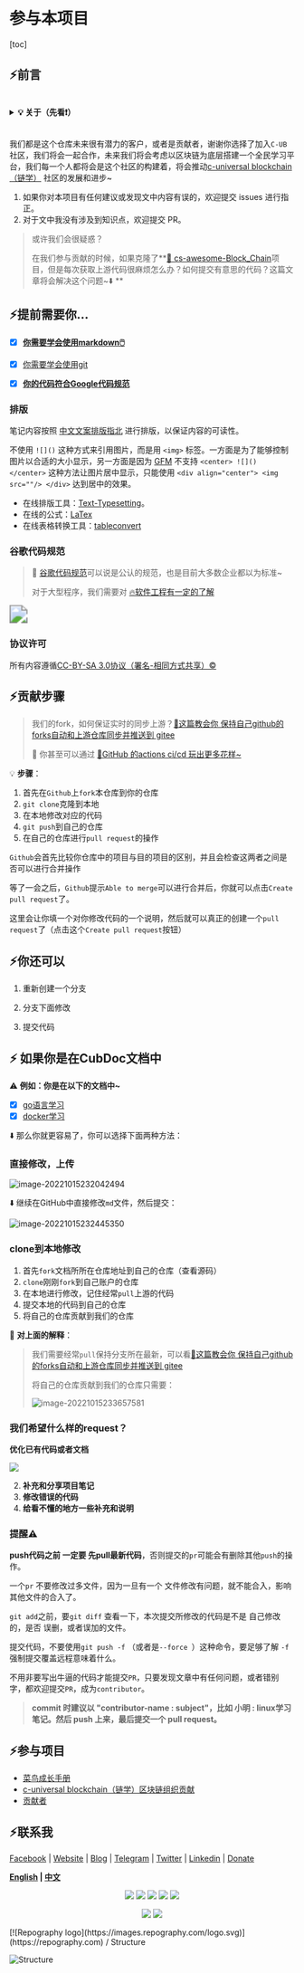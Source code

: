 # 参与本项目

[toc]

## ⚡前言

<br>

<details><summary><b>💡 关于（先看❗）</b></summary>


<p><a href='https://www.facebook.com/profile.php?id=100034435372354'>Facebook</a> | <a href='https://telsacoin.io/'>Website</a> | <a href='http://nsddd.top'>Blog</a> | <a href='https://t.me/smile3293172751'>Telegram</a> | <a href='https://twitter.com/xxw3293172751'>Twitter</a> | <a href='https://www.linkedin.cn/injobs/in/xiongxinwei-xiong-7606a0227'>Linkedin</a> | <a href='https://liberapay.com/xiongxinwei/donate'>Donate</a></p>
<p align='center'>
<a href="https://www.linkedin.cn/injobs/in/xiongxinwei-xiong-7606a0227" target="_blank"><img src="https://img.shields.io/badge/linkedin-xiongxinwei-yellowgreen?logo=linkedin&style=flat-square"></a>
<a href="https://twitter.com/xxw3293172751" target="_blank"><img src="https://img.shields.io/badge/twitter-%40xxw3293172751-informational?logo=twitter&style=flat-square"></a>
<a href="https://www.zhihu.com/people/3293172751" target="_blank"><img src="https://img.shields.io/badge/%E7%9F%A5%E4%B9%8E-%E9%93%BE%E5%AD%A6%E8%80%85%E7%A4%BE%E5%8C%BA-blue?logo=zhihu&style=flat-square"></a>
<a href="https://s2.loli.net/2022/07/05/sQHuozItvWg1heA.jpg" target="_blank"><img src="https://img.shields.io/badge/%E5%BE%AE%E4%BF%A1-smile-brightgreen?logo=wechat&style=flat-square"></a>
<a href="https://space.bilibili.com/1233089591" target="_blank"><img src="https://img.shields.io/badge/b%E7%AB%99-%E6%97%A0%E4%B8%8E%E4%BC%A6%E6%AF%94%E7%9A%84%E5%BE%97%E5%BE%97-red?logo=bilibili&style=flat-square"></a>
</p>
<p align='center'>
<a href="https://weibo.com/u/6248930985" target="_blank"><img src="https://img.shields.io/badge/%E5%BE%AE%E5%8D%9A-%E6%97%A0%E4%B8%8E%E4%BC%A6%E6%AF%94%E7%9A%84%E5%BE%97%E5%BE%97-critical?style=social&logo=Sina%20Weibo"></a>
<a href="https://github.com/3293172751" target="_blank"><img src="https://img.shields.io/badge/Github-xiongxinwei-inactive?style=social&logo=github"></a>
<a href="http://nsddd.top" target="_blank"><img src="https://img.shields.io/badge/%E5%8D%9A%E5%AE%A2-%40xiongxinwei-blue?style=social&logo=Octopus%20Deploy"></a>
</p>

</hr>


 ⚠️ 这是一个菜鸟的成长记录，如果你也想成为工程师，想从事后端的相关工作，或者想了解区块链的相关知识，那么它可以帮助到你😎 —>  <b>喜欢请给个⭐收藏~</b>

 🐧 喜欢Go语言的朋友欢迎加入Go语言自学群（QQ群号：[141984758](https://qm.qq.com/cgi-bin/qm/qr?k=ZZnzhuU8uGmIKT5btI9uiCRpasUeD8e2&jump_from=webapi&authKey=x1/NMrS1KpK7N8Rvj4IfLcKYSWnjtElgU6a3ubin1JmtReyuoIlyE/ZJ0VRlK25n)）<a target="_blank" href="https://qm.qq.com/cgi-bin/qm/qr?k=ZZnzhuU8uGmIKT5btI9uiCRpasUeD8e2&jump_from=webapi&authKey=x1/NMrS1KpK7N8Rvj4IfLcKYSWnjtElgU6a3ubin1JmtReyuoIlyE/ZJ0VRlK25n"><img border="0" src="http://sm.nsddd.top/smgroup.png?xxw@nsddd.top" alt="GoLang/Go语言/自学交流" title="GoLang/Go语言/自学交流"></a>~

 ⛓️ <b>区块链技术（也称之为分布式账本技术）</b>，是一种互联网数据库技术，其特点是<font color ="gree">去中心化，公开透明，信息不可篡改性，隐私匿名性🤑</font><a href="https://github.com/C-UB">CUB链学社</a>致力打造<b>区块链自学教育平台。</b>

💡 侧边目录支持方式：[📚 DocCub 文档](https://go.nsddd.top)、🗃️[Github + TOC 导航](http://sm.nsddd.top/sm20221004130721.png?xxw@nsddd.top)

👣 存在数学公式无法正常显示问题，强烈推荐[:triangular_ruler: MathJax Plugin for Github](https://chrome.google.com/webstore/detail/mathjax-plugin-for-github/ioemnmodlmafdkllaclgeombjnmnbima) 插件使用。

📄 保存为 PDF 方式：使用 Chrome 浏览器打开 <a href="https://go.nsddd.top">📚 DocCub 文档</a> 页面，缩起左侧目录-右键 - 打印 - 选择目标打印机是另存为PDF - 保存  —— [🖨️以Go语言第一节打印效果预览.pdf](./images/copy.pdf)）

🙏 仓库内容如有错误或改进欢迎 [issue](https://github.com/3293172751/cs-awesome-Block_Chain/issues) 或 pr，建议或讨论可在 [#10](https://github.com/3293172751/cs-awesome-Block_Chain/issues/10) 提出。由于本人水平有限，仓库中的知识点有来自本人原创、读书笔记、书籍、博文等，非原创均已标明出处，如有遗漏，请 [issue](https://github.com/3293172751/cs-awesome-Block_Chain/issues/new/choose) 提出。本仓库遵循 [CC BY-NC-SA 4.0（署名 - 非商业性使用 - 相同方式共享）](https://github.com/huihut/interview/blob/master/LICENSE) 协议，转载请注明出处，不得用于商业目的。

</details>

</hr>
<br>

我们都是这个仓库未来很有潜力的客户，或者是贡献者，谢谢你选择了加入`C-UB`社区，我们将会一起合作，未来我们将会考虑以区块链为底层搭建一个全民学习平台，我们每一个人都将会是这个社区的构建着，将会推动[c-universal blockchain（链学）](https://github.com/c-ub) 社区的发展和进步~

1. 如果你对本项目有任何建议或发现文中内容有误的，欢迎提交 issues 进行指正。
2. 对于文中我没有涉及到知识点，欢迎提交 PR。

> 或许我们会很疑惑？
>
> 在我们参与贡献的时候，如果克隆了**[🧷 cs-awesome-Block_Chain](https://github.com/3293172751/cs-awesome-Block_Chain)项目，但是每次获取上游代码很麻烦怎么办？如何提交有意思的代码？这篇文章将会解决这个问题~⬇️ **



## ⚡提前需要你...

+ [x] [**你需要学会使用markdown🖱️**](https://github.com/3293172751/CS_COURSE/blob/master/markdown/README.md)
+ [x] [你需要学会使用git](https://github.com/3293172751/CS_COURSE/tree/master/Git)
+ [x] [**你的代码符合Google代码规范**](https://zh-google-styleguide.readthedocs.io/en/latest/google-cpp-styleguide/)



### 排版

笔记内容按照 [中文文案排版指北](https://github.com/sparanoid/chinese-copywriting-guidelines) 进行排版，以保证内容的可读性。

不使用 `![]()` 这种方式来引用图片，而是用 `<img>` 标签。一方面是为了能够控制图片以合适的大小显示，另一方面是因为 [GFM](https://github.github.com/gfm/) 不支持 `<center> ![]() </center>` 这种方法让图片居中显示，只能使用 `<div align="center"> <img src=""/> </div>` 达到居中的效果。

+ 在线排版工具：[Text-Typesetting](https://github.com/CyC2018/Text-Typesetting)。
+ 在线的公式：[LaTex](https://latexlive.com/)
+ 在线表格转换工具：[tableconvert](https://tableconvert.com/zh-CN/markdown-generator)



###  谷歌代码规范

> 🧷 [谷歌代码规范](https://zh-google-styleguide.readthedocs.io/en/latest/google-cpp-styleguide/)可以说是公认的规范，也是目前大多数企业都以为标准~
>
> 对于大型程序，我们需要对 [🔥软件工程有一定的了解](https://github.com/3293172751/cs-awesome-Block_Chain/blob/master/%E8%BD%AF%E4%BB%B6%E5%B7%A5%E7%A8%8B&%E7%B3%BB%E7%BB%9F%E8%AE%BE%E8%AE%A1%E5%92%8C%E6%9E%B6%E6%9E%84/README.md)

<img src="http://sm.nsddd.top//typora/E1GMeZO5A3kbK29.png?mail:3293172751@qq.com" style="zoom:200%;"/>

### 协议许可

所有内容遵循[CC-BY-SA 3.0协议（署名-相同方式共享）&copy;](http://zh.wikipedia.org/wiki/Wikipedia:CC-by-sa-3.0协议文本) 
<br>

## ⚡贡献步骤

> 我们的fork，如何保证实时的同步上游？[🧷这篇教会你 保持自己github的forks自动和上游仓库同步并推送到 gitee](https://nsddd.top/archives/git-fork)
>
> 📮 你甚至可以通过 [🧷GitHub 的actions ci/cd 玩出更多花样~](https://nsddd.top/archives/actions)

💡 **步骤**：

1. 首先在`Github`上`fork`本仓库到你的仓库
2. `git clone`克隆到本地
3. 在本地修改对应的代码
4. `git push`到自己的仓库
5. 在自己的仓库进行`pull request`的操作

`Github`会首先比较你仓库中的项目与目的项目的区别，并且会检查这两者之间是否可以进行合并操作

等了一会之后，`Github`提示`Able to merge`可以进行合并后，你就可以点击`Create pull request`了。

这里会让你填一个对你修改代码的一个说明，然后就可以真正的创建一个`pull request`了（点击这个`Create pull request`按钮）





## ⚡你还可以

1. 重新创建一个分支

2. 分支下面修改

3. 提交代码



## ⚡ 如果你是在CubDoc文档中

 ⚠️ **例如：你是在以下的文档中~**

+ [x] [go语言学习](https://go.nsddd.top/)
+ [x] [docker学习](https://docker.nsddd.top/)

⬇️ 那么你就更容易了，你可以选择下面两种方法：



### 直接修改，上传

![image-20221015232042494](http://sm.nsddd.top/smimage-20221015232042494.png?xxw@nsddd.top)



⬇️ 继续在GitHub中直接修改`md`文件，然后提交：

![image-20221015232445350](http://sm.nsddd.top/smimage-20221015232445350.png?xxw@nsddd.top)



### clone到本地修改

1. 首先`fork`文档所所在仓库地址到自己的仓库（查看源码）
2. `clone`刚刚`fork`到自己账户的仓库
3. 在本地进行修改，记住经常`pull`上游的代码
4. 提交本地的代码到自己的仓库
5. 将自己的仓库贡献到我们的仓库

📜 **对上面的解释**：

> 我们需要经常`pull`保持分支所在最新，可以看[🧷这篇教会你 保持自己github的forks自动和上游仓库同步并推送到 gitee](https://nsddd.top/archives/git-fork)
>
> 将自己的仓库贡献到我们的仓库只需要：
>
> ![image-20221015233657581](http://sm.nsddd.top/smimage-20221015233657581.png?xxw@nsddd.top)



### 我们希望什么样的request？

**优化已有代码或者文档**

![](http://sm.nsddd.top//typora/6rnRNubHeXAp54s.png?mail:3293172751@qq.com)

2. **补充和分享项目笔记**
3. **修改错误的代码**
4. **给看不懂的地方一些补充和说明**



### 提醒⚠️ 

**push代码之前 一定要 先pull最新代码**，否则提交的`pr`可能会有删除其他`push`的操作。

一个`pr` 不要修改过多文件，因为一旦有一个 文件修改有问题，就不能合入，影响其他文件的合入了。

`git add`之前，要`git diff` 查看一下，本次提交所修改的代码是不是 自己修改的，是否 误删，或者误加的文件。

提交代码，不要使用`git push -f` （或者是`--force `）这种命令，要足够了解 `-f` 强制提交覆盖远程意味着什么。

不用非要写出牛逼的代码才能提交`PR`，只要发现文章中有任何问题，或者错别字，都欢迎提交`PR`，成为`contributor`。

>  **commit 时建议以 "contributor-name : subject"，比如 小明 : linux学习笔记。然后 push 上来，最后提交一个 pull request。**



## ⚡参与项目

+ [菜鸟成长手册](https://github.com/3293172751/Block_Chain)
+ [c-universal blockchain（链学）区块链组织贡献](https://github.com/C-UB)
+ [贡献者](https://github.com/3293172751/Block_Chain/graphs/contributors)



## ⚡联系我

[Facebook](https://www.facebook.com/profile.php?id=100034435372354) | [Website](https://telsacoin.io/) | [Blog](http://nsddd.top) | [Telegram](https://t.me/smile3293172751) | [Twitter](https://twitter.com/xxw3293172751) | [Linkedin](https://www.linkedin.cn/injobs/in/xiongxinwei-xiong-7606a0227) | [Donate](https://liberapay.com/xiongxinwei/donate)

**[English](else/readme_english.md) | [中文](README.md)**

<p align='center'>
<a href="https://www.linkedin.cn/injobs/in/xiongxinwei-xiong-7606a0227" target="_blank"><img src="https://img.shields.io/badge/linkedin-xiongxinwei-yellowgreen?logo=linkedin"></a>
<a href="https://twitter.com/xxw3293172751" target="_blank"><img src="https://img.shields.io/badge/twitter-%40xxw3293172751-informational?logo=twitter"></a>
<a href="https://www.zhihu.com/people/3293172751" target="_blank"><img src="https://img.shields.io/badge/%E7%9F%A5%E4%B9%8E-%E9%93%BE%E5%AD%A6%E8%80%85%E7%A4%BE%E5%8C%BA-blue?logo=zhihu"></a>
<a href="https://s2.loli.net/2022/07/05/sQHuozItvWg1heA.jpg" target="_blank"><img src="https://img.shields.io/badge/%E5%BE%AE%E4%BF%A1-smile-brightgreen?logo=wechat"></a>
<a href="https://space.bilibili.com/14089380" target="_blank"><img src="https://img.shields.io/badge/b%E7%AB%99-%E6%97%A0%E4%B8%8E%E4%BC%A6%E6%AF%94%E7%9A%84%E5%BE%97%E5%BE%97-red?logo=bilibili"></a>
</p>
<p align='center'>
<a href="https://weibo.com/u/6248930985" target="_blank"><img src="https://img.shields.io/badge/%E5%BE%AE%E5%8D%9A-%E6%97%A0%E4%B8%8E%E4%BC%A6%E6%AF%94%E7%9A%84%E5%BE%97%E5%BE%97-critical?style=social&logo=Sina%20Weibo"></a>
<a href="https://github.com/3293172751" target="_blank"><img src="https://img.shields.io/badge/Github-xiongxinwei-inactive?style=social&logo=github"></a>
</p>
[![Repography logo](https://images.repography.com/logo.svg)](https://repography.com) / Structure

![Structure](https://images.repography.com/26892425/3293172751/Block_Chain/structure/3dc19618ec44cb7b49b3fc79acd3652d_table.svg)
